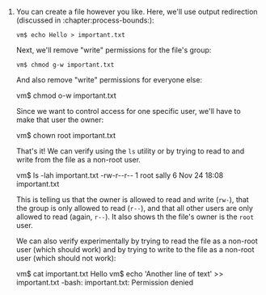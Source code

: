 1. You can create a file however you like. Here, we'll use output redirection
   (discussed in :chapter:process-bounds:):

       vm$ echo Hello > important.txt

   Next, we'll remove "write" permissions for the file's group:

       vm$ chmod g-w important.txt

   And also remove "write" permissions for everyone else:

      vm$ chmod o-w important.txt

   Since we want to control access for one specific user, we'll have to make
   that user the owner:

      vm$ chown root important.txt

   That's it! We can verify using the `ls` utility or by trying to read to and
   write from the file as a non-root user.

      vm$ ls -lah important.txt
      -rw-r--r-- 1 root sally 6 Nov 24 18:08 important.txt

   This is telling us that the owner is allowed to read and write (`rw-`), that
   the group is only allowed to read (`r--`), and that all other users are only
   allowed to read (again, `r--`). It also shows th the file's owner is the
   `root` user.

   We can also verify experimentally by trying to read the file as a non-root
   user (which should work) and by trying to write to the file as a non-root
   user (which should not work):

      vm$ cat important.txt
      Hello
      vm$ echo 'Another line of text' >> important.txt
      -bash: important.txt: Permission denied
